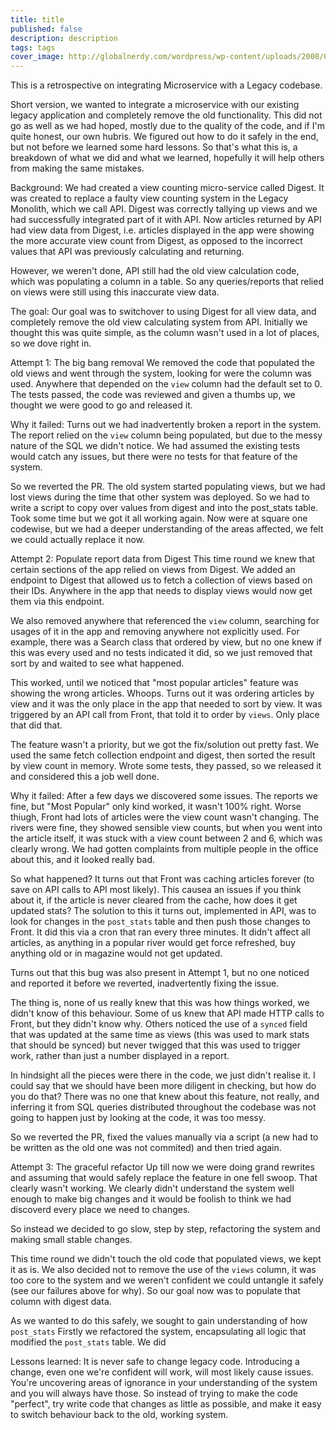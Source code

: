 ```yaml
---
title: title
published: false
description: description
tags: tags
cover_image: http://globalnerdy.com/wordpress/wp-content/uploads/2008/07/technical_difficulties_please_stand_by.jpg
---
```

This is a retrospective on integrating Microservice with a Legacy codebase.

Short version, we wanted to integrate a microservice with our existing legacy application and completely remove the old functionality. This did not go as well as we had hoped, mostly due to the quality of the code, and if I'm quite honest, our own hubris. We figured out how to do it safely in the end, but not before we learned some hard lessons. So that's what this is, a breakdown of what we did and what we learned, hopefully it will help others from making the same mistakes.

Background:
We had created a view counting micro-service called Digest. It was created to replace a faulty view counting system in the Legacy Monolith, which we call API. Digest was correctly tallying up views and we had successfully integrated part of it with API. Now articles returned by API had view data from Digest, i.e. articles displayed in the app were showing the more accurate view count from Digest, as opposed to the incorrect values that API was previously calculating and returning.

However, we weren't done, API still had the old view calculation code, which was populating a column in a table. So any queries/reports that relied on views were still using this inaccurate view data.

The goal:
Our goal was to switchover to using Digest for all view data, and completely remove the old view calculating system from API. Initially we thought this was quite simple, as the column wasn't used in a lot of places, so we dove right in.

Attempt 1: The big bang removal
We removed the code that populated the old views and went through the system, looking for were the column was used. Anywhere that depended on the `view` column had the default set to 0. The tests passed, the code was reviewed and given a thumbs up, we thought we were good to go and released it.

Why it failed:
Turns out we had inadvertently broken a report in the system. The report relied on the `view` column being populated, but due to the messy nature of the SQL we didn't notice. We had assumed the existing tests would catch any issues, but there were no tests for that feature of the system.

So we reverted the PR. The old system started populating views, but we had lost views during the time that other system was deployed. So we had to write a script to copy over values from digest and into the post_stats table. Took some time but we got it all working again. Now were at square one codewise, but we had a deeper understanding of the areas affected, we felt we could actually replace it now.

Attempt 2: Populate report data from Digest
This time round we knew that certain sections of the app relied on views from Digest. We added an endpoint to Digest that allowed us to fetch a collection of views based on their IDs. Anywhere in the app that needs to display views would now get them via this endpoint.

We also removed anywhere that referenced the `view` column, searching for usages of it in the app and removing anywhere not explicitly used. For example, there was a Search class that ordered by view, but no one knew if this was every used and no tests indicated it did, so we just removed that sort by and waited to see what happened.

This worked, until we noticed that "most popular articles" feature was showing the wrong articles. Whoops. Turns out it was ordering articles by view and it was the only place in the app that needed to sort by view. It was triggered by an API call from Front, that told it to order by `views`. Only place that did that.

The feature wasn't a priority, but we got the fix/solution out pretty fast. We used the same fetch collection endpoint and digest, then sorted the result by view count in memory. Wrote some tests, they passed, so we released it and considered this a job well done.

Why it failed:
After a few days we discovered some issues. The reports we fine, but "Most Popular" only kind worked, it wasn't 100% right. Worse thiugh, Front had lots of articles were the view count wasn't changing. The rivers were fine, they showed sensible view counts, but when you went into the article itself, it was stuck with a view count between 2 and 6, which was clearly wrong. We had gotten complaints from multiple people in the office about this, and it looked really bad.

So what happened? It turns out that Front was caching articles forever (to save on API calls to API most likely). This causea an issues if you think about it, if the article is never cleared from the cache, how does it get updated stats? The solution to this it turns out, implemented in API, was to look for changes in the `post_stats` table and then push those changes to Front. It did this via a cron that ran every three minutes. It didn't affect all articles, as anything in a popular river would get force refreshed, buy anything old or in magazine would not get updated.

Turns out that this bug was also present in Attempt 1, but no one noticed and reported it before we reverted, inadvertently fixing the issue.

The thing is, none of us really knew that this was how things worked, we didn't know of this behaviour. Some of us knew that API made HTTP calls to Front, but they didn't know why. Others noticed the use of a `synced` field that was updated at the same time as views (this was used to mark stats that should be synced) but never twigged that this was used to trigger work, rather than just a number displayed in a report.

In hindsight all the pieces were there in the code, we just didn't realise it. I could say that we should have been more diligent in checking, but how do you do that? There was no one that knew about this feature, not really, and inferring it from SQL queries distributed throughout the codebase was not going to happen just by looking at the code, it was too messy.

So we reverted the PR, fixed the values manually via a script (a new had to be written as the old one was not commited) and then tried again.

Attempt 3: The graceful refactor
Up till now we were doing grand rewrites and assuming that would safely replace the feature in one fell swoop. That clearly wasn't working. We clearly didn't understand the system well enough to make big changes and it would be foolish to think we had discoverd every place we need to changes.

So instead we decided to go slow, step by step, refactoring the system and making small stable changes.

This time round we didn't touch the old code that populated views, we kept it as is. We also decided not to remove the use of the `views` column, it was too core to the system and we weren't confident we could untangle it safely (see our failures above for why). So our goal now was to populate that column with digest data. 

As we wanted to do this safely, we sought to gain understanding of how `post_stats` Firstly we refactored the system, encapsulating all logic that modified the `post_stats` table. We did 

Lessons learned:
It is never safe to change legacy code. Introducing a change, even one we're confident will work, will most likely cause issues. You're uncovering areas of ignorance in your understanding of the system and you will always have those. So instead of trying to make the code "perfect", try write code that changes as little as possible, and make it easy to switch behaviour back to the old, working system.